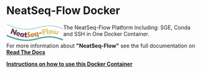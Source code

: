 NeatSeq-Flow Docker
=====================

<img align="left" src="https://raw.githubusercontent.com/levinbgu/NeatSeq-Flow_Docker/master/logo.png" width="150">

The NeatSeq-Flow Platform Including: SGE, Conda and SSH in One Docker Container.

For more information about **"NeatSeq-Flow"** see the full documentation on **[Read The Docs](http://neatseq-flow.readthedocs.io/en/latest/)**

**[Instructions on how to use this Docker Container](https://github.com/bioinfo-core-BGU/NeatSeq-Flow-Using-Docker)**